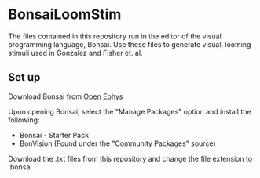 # BonsaiLoomStim

The files contained in this repository run in the editor of the visual programming language, Bonsai.
Use these files to generate visual, looming stimuli used in Gonzalez and Fisher et. al. 

## Set up
Download Bonsai from [Open Ephys](https://bonsai-rx.org/docs/articles/installation.html)

Upon opening Bonsai, select the "Manage Packages" option and install the following:
- Bonsai - Starter Pack
- BonVision (Found under the "Community Packages" source)
  
Download the .txt files from this repository and change the file extension to .bonsai
